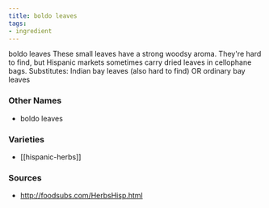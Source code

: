 ```yaml
---
title: boldo leaves
tags:
- ingredient
---
```

boldo leaves These small leaves have a strong woodsy aroma. They're hard to find, but Hispanic markets sometimes carry dried leaves in cellophane bags. Substitutes: Indian bay leaves (also hard to find) OR ordinary bay leaves

### Other Names

* boldo leaves

### Varieties

* [[hispanic-herbs]]

### Sources
* http://foodsubs.com/HerbsHisp.html
